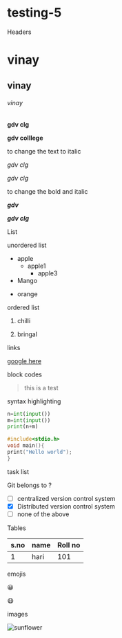 # testing-5

Headers

# vinay
 
 ## vinay
 
###### vinay
<b>gdv clg</b>

**gdv colllege**

to change the text to italic

<i>gdv clg</i>

*gdv clg*

to change the bold and italic

***gdv***

<b><i>gdv clg</b></i>

List

unordered list

* apple
  * apple1
    * apple3
* Mango
 
 - orange
 
 ordered list 
 
 1. chilli
   
 3. bringal

links

[google here](https://www.google.com/)

block codes

> this is a test 

syntax highlighting

```python
n=int(input())
m=int(input())
print(n+m)
```

```c
#include<stdio.h>
void main(){
print("Hello world");
}
```

task list

Git belongs to ?

- [ ] centralized version control system
- [x] Distributed version control system
- [ ] none of the above

Tables

|s.no|name|Roll no|
|----|----|----|
|1|hari|101

emojis

:grinning:

:mask:

images

![sunflower](https://media.istockphoto.com/vectors/sunflower-flower-isolated-vector-id927047528?k=6&m=927047528&s=612x612&w=0&h=KZZ734lZ6zsEtw7zwi9QaSIsIXaQ9Us-mLTZ-AFSTPA=)




